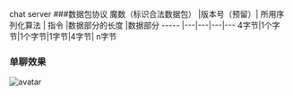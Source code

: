 chat server
###数据包协议
魔数（标识合法数据包）  |版本号（预留）| 所用序列化算法 | 指令  |数据部分的长度 |数据部分
----- |---|---|---|---
4字节|1个字节|1个字节|1字节|4字节| n字节

### 单聊效果
![avatar](http://g.recordit.co/UYToEfjCu7.gif)
